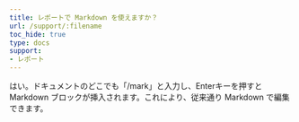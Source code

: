 ```yaml
---
title: レポートで Markdown を使えますか？
url: /support/:filename
toc_hide: true
type: docs
support:
- レポート
---
```


はい。ドキュメントのどこでも「/mark」と入力し、Enterキーを押すと Markdown ブロックが挿入されます。これにより、従来通り Markdown で編集できます。
